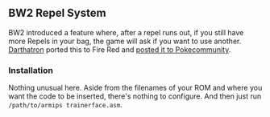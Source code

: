 ## BW2 Repel System

BW2 introduced a feature where, after a repel runs out, if you still have more Repels in your bag, the game will ask if you want to use another. [Darthatron](https://www.pokecommunity.com/member.php?u=20926) ported this to Fire Red and [posted it to Pokecommunity](https://www.pokecommunity.com/showpost.php?p=7394253&postcount=1).

### Installation

Nothing unusual here. Aside from the filenames of your ROM and where you want the code to be inserted, there's nothing to configure. And then just run `/path/to/armips trainerface.asm`.